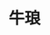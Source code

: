 ---
title: "牛琅"
description: "牛琅"
layout: shop
keywords:
  - 美食競賽
  - 台灣美食
  - 美食精選
datePublished: "2025-06-30"
dateModified: "2025-07-07"
city: "台北市"
district: "中山區"
address: "台北市中山區樂群三路303號3樓"
phone: "0285027711"
geo: "25.08279704353928, 121.56032962199026"
google_map: "https://maps.app.goo.gl/k4M7Ez7e3c9izAZD7"
footinder: "https://footinder.com.tw/%e5%8f%b0%e5%8c%97%e5%b8%82%e4%b8%ad%e5%b1%b1%e5%8d%80/362138/"
official: "https://www.newluxebeef.com/"
award:
  - name: "500盤"
    year: "2024"
    entries:
      - dishes:
          - "牛琅溫體牛火鍋"

---